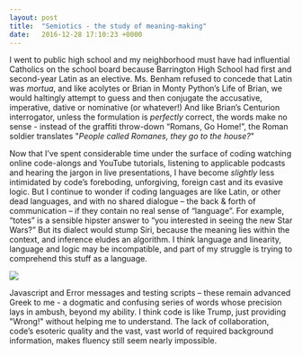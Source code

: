 ```yaml
---
layout: post
title:  "Semiotics - the study of meaning-making"
date:   2016-12-28 17:10:23 +0000
---
```



I went to public high school and my neighborhood must have had influential Catholics on the school board because Barrington High School had first and second-year Latin as an elective.   Ms. Benham refused to concede that Latin was *mortua*, and like acolytes or Brian in Monty Python’s Life of Brian, we would haltingly attempt to guess and then conjugate the accusative, imperative, dative or nominative (or whatever!)  And like Brian’s Centurion interrogator, unless the formulation is *perfectly* correct, the words make no sense - instead of the graffiti throw-down “Romans, Go Home!”, the Roman soldier translates "*People called Romanes, they go to the house?*"


Now that I’ve spent considerable time under the surface of coding watching online code-alongs and YouTube tutorials, listening to applicable podcasts and hearing the jargon in live presentations, I have become *slightly* less intimidated by code’s foreboding, unforgiving, foreign cast and its evasive logic.  But I continue to wonder if coding languages are like Latin, or other dead languages, and with no shared dialogue – the back & forth of communication – if they contain no real sense of “language”.  For example, “totes” is a sensible hipster answer to “you interested in seeing the new Star Wars?”  But its dialect would stump Siri, because the meaning lies within the context, and inference eludes an algorithm.  I think language and linearity, language and logic may be incompatible, and part of my struggle is trying to comprehend this stuff as a language.

   ![](http://i.imgur.com/Uveul9k.jpg)

Javascript and Error messages and testing scripts – these remain advanced Greek to me - a dogmatic and confusing series of words whose precision lays in ambush, beyond my ability.  I think code is like Trump, just providing "Wrong!" without helping me to understand.  The lack of collaboration, code’s esoteric quality and the vast, vast world of required background information, makes fluency still seem nearly impossible.

